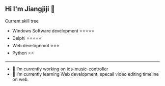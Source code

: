 ## Hi I'm Jiangjiji 👋

Current skill tree
- Windows Software development ⭐⭐⭐⭐⭐
- Delphi ⭐⭐⭐⭐⭐
- Web developemnt ⭐⭐⭐
- Python ⭐⭐

-------
- 🔭 I’m currently working on [ios-music-controller](https://github.com/jiangjiji/ios-music-controller)
- 🌱 I’m currently learning Web development, specail video editing timeline on web.

